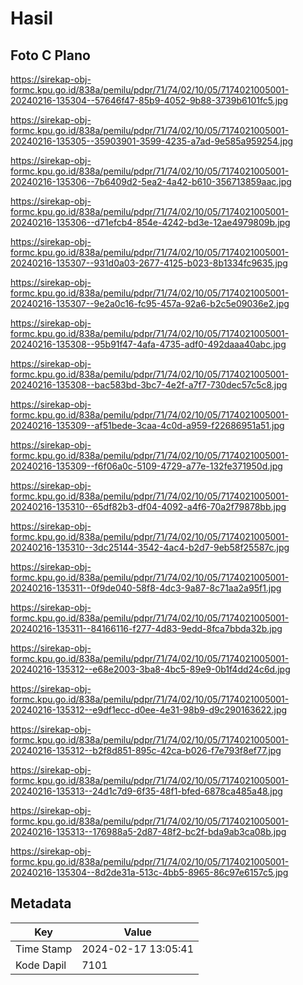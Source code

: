 # Hasil

## Foto C Plano

https://sirekap-obj-formc.kpu.go.id/838a/pemilu/pdpr/71/74/02/10/05/7174021005001-20240216-135304--57646f47-85b9-4052-9b88-3739b6101fc5.jpg

https://sirekap-obj-formc.kpu.go.id/838a/pemilu/pdpr/71/74/02/10/05/7174021005001-20240216-135305--35903901-3599-4235-a7ad-9e585a959254.jpg

https://sirekap-obj-formc.kpu.go.id/838a/pemilu/pdpr/71/74/02/10/05/7174021005001-20240216-135306--7b6409d2-5ea2-4a42-b610-356713859aac.jpg

https://sirekap-obj-formc.kpu.go.id/838a/pemilu/pdpr/71/74/02/10/05/7174021005001-20240216-135306--d71efcb4-854e-4242-bd3e-12ae4979809b.jpg

https://sirekap-obj-formc.kpu.go.id/838a/pemilu/pdpr/71/74/02/10/05/7174021005001-20240216-135307--931d0a03-2677-4125-b023-8b1334fc9635.jpg

https://sirekap-obj-formc.kpu.go.id/838a/pemilu/pdpr/71/74/02/10/05/7174021005001-20240216-135307--9e2a0c16-fc95-457a-92a6-b2c5e09036e2.jpg

https://sirekap-obj-formc.kpu.go.id/838a/pemilu/pdpr/71/74/02/10/05/7174021005001-20240216-135308--95b91f47-4afa-4735-adf0-492daaa40abc.jpg

https://sirekap-obj-formc.kpu.go.id/838a/pemilu/pdpr/71/74/02/10/05/7174021005001-20240216-135308--bac583bd-3bc7-4e2f-a7f7-730dec57c5c8.jpg

https://sirekap-obj-formc.kpu.go.id/838a/pemilu/pdpr/71/74/02/10/05/7174021005001-20240216-135309--af51bede-3caa-4c0d-a959-f22686951a51.jpg

https://sirekap-obj-formc.kpu.go.id/838a/pemilu/pdpr/71/74/02/10/05/7174021005001-20240216-135309--f6f06a0c-5109-4729-a77e-132fe371950d.jpg

https://sirekap-obj-formc.kpu.go.id/838a/pemilu/pdpr/71/74/02/10/05/7174021005001-20240216-135310--65df82b3-df04-4092-a4f6-70a2f79878bb.jpg

https://sirekap-obj-formc.kpu.go.id/838a/pemilu/pdpr/71/74/02/10/05/7174021005001-20240216-135310--3dc25144-3542-4ac4-b2d7-9eb58f25587c.jpg

https://sirekap-obj-formc.kpu.go.id/838a/pemilu/pdpr/71/74/02/10/05/7174021005001-20240216-135311--0f9de040-58f8-4dc3-9a87-8c71aa2a95f1.jpg

https://sirekap-obj-formc.kpu.go.id/838a/pemilu/pdpr/71/74/02/10/05/7174021005001-20240216-135311--84166116-f277-4d83-9edd-8fca7bbda32b.jpg

https://sirekap-obj-formc.kpu.go.id/838a/pemilu/pdpr/71/74/02/10/05/7174021005001-20240216-135312--e68e2003-3ba8-4bc5-89e9-0b1f4dd24c6d.jpg

https://sirekap-obj-formc.kpu.go.id/838a/pemilu/pdpr/71/74/02/10/05/7174021005001-20240216-135312--e9df1ecc-d0ee-4e31-98b9-d9c290163622.jpg

https://sirekap-obj-formc.kpu.go.id/838a/pemilu/pdpr/71/74/02/10/05/7174021005001-20240216-135312--b2f8d851-895c-42ca-b026-f7e793f8ef77.jpg

https://sirekap-obj-formc.kpu.go.id/838a/pemilu/pdpr/71/74/02/10/05/7174021005001-20240216-135313--24d1c7d9-6f35-48f1-bfed-6878ca485a48.jpg

https://sirekap-obj-formc.kpu.go.id/838a/pemilu/pdpr/71/74/02/10/05/7174021005001-20240216-135313--176988a5-2d87-48f2-bc2f-bda9ab3ca08b.jpg

https://sirekap-obj-formc.kpu.go.id/838a/pemilu/pdpr/71/74/02/10/05/7174021005001-20240216-135304--8d2de31a-513c-4bb5-8965-86c97e6157c5.jpg


## Metadata

| Key        | Value               |
| ---------- | ------------------- |
| Time Stamp | 2024-02-17 13:05:41 |
| Kode Dapil | 7101                |



